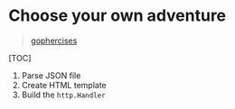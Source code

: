# Choose your own adventure

> [gophercises](https://github.com/gophercises/cyoa)

[TOC]

1. Parse JSON file
2. Create HTML template
3. Build the `http.Handler`

